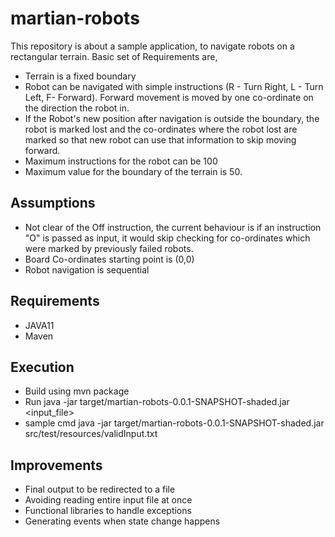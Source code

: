 # martian-robots
This repository is about a sample application, to navigate robots on a rectangular terrain. Basic set of Requirements are,
  * Terrain is a fixed boundary
  * Robot can be navigated with simple instructions (R - Turn Right, L - Turn Left, F- Forward). Forward movement is moved by one co-ordinate on the direction the robot in.
  * If the Robot's new position after navigation is outside the boundary, the robot is marked lost and the co-ordinates where the robot lost are marked so that new robot can use that information to skip moving forward.
  * Maximum instructions for the robot can be 100
  * Maximum value for the boundary of the terrain is 50.

## Assumptions
  * Not clear of the Off instruction, the current behaviour is if an instruction "O" is passed as input, it would skip checking for co-ordinates which were marked by previously failed robots.
  * Board Co-ordinates starting point is (0,0)
  * Robot navigation is sequential 

## Requirements
  * JAVA11
  * Maven

## Execution
  * Build using mvn package
  * Run java -jar target/martian-robots-0.0.1-SNAPSHOT-shaded.jar   <input_file>
  * sample cmd java -jar target/martian-robots-0.0.1-SNAPSHOT-shaded.jar  src/test/resources/validInput.txt

## Improvements
  * Final output to be redirected to a file
  * Avoiding reading entire input file at once
  * Functional libraries to handle exceptions
  * Generating events when state change happens
 
